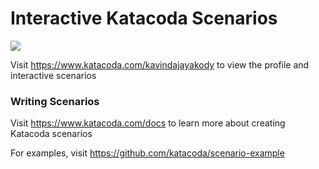 # Interactive Katacoda Scenarios

[![](http://shields.katacoda.com/katacoda/kavindajayakody/count.svg)](https://www.katacoda.com/kavindajayakody "Get your profile on Katacoda.com")

Visit https://www.katacoda.com/kavindajayakody to view the profile and interactive scenarios

### Writing Scenarios
Visit https://www.katacoda.com/docs to learn more about creating Katacoda scenarios

For examples, visit https://github.com/katacoda/scenario-example
